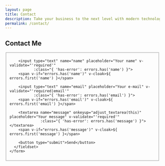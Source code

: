 ```yaml
---
layout: page
title: Contact
description: Take your business to the next level with modern technology and better online visibility. For any inquiries please feel free to contact me.
permalink: /contact/
---
```


<style type="text/css" media="screen">
  .container {
    margin: 0px auto;
    max-width: 600px;
  }
</style>

<div class="container">

  <h2>Contact Me</h2>

  <div id="form" class="contact-form">
    <form accept-charset="UTF-8" method="POST" action="https://formspree.io/{{ site.email }}" v-on:submit.prevent="validateBeforeSubmit" ref="contact">
      <fieldset>
        <input type="hidden" name="_subject" value="New contact!" />
        <input type="hidden" name="_next" value="{{ site.url }}/contact/message-sent/" />
        <input type="hidden" name="_language" value="en" />

        <input type="text" name="name" placeholder="Your name" v-validate="'required'"
               :class="{ 'has-error': errors.has('name') }">
        <span v-if="errors.has('name')" v-cloak>${ errors.first('name') }</span>

        <input type="text" name="email" placeholder="Your e-mail" v-validate="'required|email'"
               :class="{ 'has-error': errors.has('email') }">
        <span v-if="errors.has('email')" v-cloak>${ errors.first('email') }</span>

        <textarea name="message" onkeyup="adjust_textarea(this)" placeholder="Your message" v-validate="'required'"
                  :class="{ 'has-error': errors.has('message') }"></textarea>
        <span v-if="errors.has('message')" v-cloak>${ errors.first('message') }</span>

        <button type="submit">Send</button>
      </fieldset>
    </form>
  </div>

</div>

<script type="text/javascript">
function adjust_textarea(h) {
    h.style.height = "200px";
    h.style.height = (h.scrollHeight)+"px";
}
</script>

<script src="https://unpkg.com/vue@2.4.2"></script>
<script src="https://unpkg.com/vee-validate@2.0.0-rc.8"></script>
<script type="text/javascript">
Vue.use(VeeValidate);

new Vue({
  el: '#form',
  delimiters: ['${', '}'],
  methods: {
    validateBeforeSubmit: function () {
      this.$validator.validateAll();
      if (!this.errors.any()) {
        this.$refs.contact.submit();
      }
    }
  }
});
</script>
